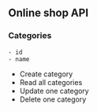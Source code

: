 ## Online shop API

### Categories

```
- id
- name
```

- Create category
- Read all categories
- Update one category
- Delete one category